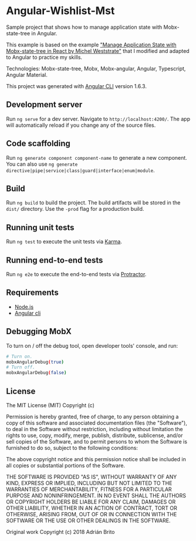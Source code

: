 # Angular-Wishlist-Mst

Sample project that shows how to manage application state with Mobx-state-tree in Angular.

This example is based on the example ["Manage Application State with Mobx-state-tree in React by Michel Weststrate"](https://egghead.io/courses/manage-application-state-with-mobx-state-tree) that I modified and adapted to Angular to practice my skills.

Technologies: Mobx-state-tree, Mobx, Mobx-angular, Angular, Typescript, Angular Material.

This project was generated with [Angular CLI](https://github.com/angular/angular-cli) version 1.6.3.

## Development server

Run `ng serve` for a dev server. Navigate to `http://localhost:4200/`. The app will automatically reload if you change any of the source files.

## Code scaffolding

Run `ng generate component component-name` to generate a new component. You can also use `ng generate directive|pipe|service|class|guard|interface|enum|module`.

## Build

Run `ng build` to build the project. The build artifacts will be stored in the `dist/` directory. Use the `-prod` flag for a production build.

## Running unit tests

Run `ng test` to execute the unit tests via [Karma](https://karma-runner.github.io).

## Running end-to-end tests

Run `ng e2e` to execute the end-to-end tests via [Protractor](http://www.protractortest.org/).

## Requirements

* [Node.js](http://nodejs.org/)
* [Angular cli](https://github.com/angular/angular-cli)

## Debugging MobX

To turn on / off the debug tool, open developer tools' console, and run:

``` bash
# Turn on.
mobxAngularDebug(true)
# Turn off.
mobxAngularDebug(false)
```

## License
   
The MIT License (MIT) Copyright (c)

Permission is hereby granted, free of charge, to any person obtaining a copy of this software and associated documentation files (the "Software"), to deal in the Software without restriction, including without limitation the rights to use, copy, modify, merge, publish, distribute, sublicense, and/or sell copies of the Software, and to permit persons to whom the Software is furnished to do so, subject to the following conditions:

The above copyright notice and this permission notice shall be included in all copies or substantial portions of the Software.

THE SOFTWARE IS PROVIDED "AS IS", WITHOUT WARRANTY OF ANY KIND, EXPRESS OR IMPLIED, INCLUDING BUT NOT LIMITED TO THE WARRANTIES OF MERCHANTABILITY, FITNESS FOR A PARTICULAR PURPOSE AND NONINFRINGEMENT. IN NO EVENT SHALL THE AUTHORS OR COPYRIGHT HOLDERS BE LIABLE FOR ANY CLAIM, DAMAGES OR OTHER LIABILITY, WHETHER IN AN ACTION OF CONTRACT, TORT OR OTHERWISE, ARISING FROM, OUT OF OR IN CONNECTION WITH THE SOFTWARE OR THE USE OR OTHER DEALINGS IN THE SOFTWARE.
   
Original work Copyright (c) 2018 Adrián Brito